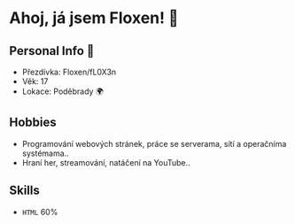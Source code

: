 # Ahoj, já jsem Floxen! 👋

## Personal Info 🌟

- Přezdívka: Floxen/fL0X3n
- Věk: 17
- Lokace: Poděbrady 🌍

## Hobbies

- Programování webových stránek, práce se serverama, sítí a operačníma systémama..
- Hraní her, streamování, natáčení na YouTube..

## Skills

- ` HTML ` 60%
